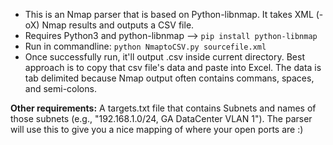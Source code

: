 * This is an Nmap parser that is based on Python-libnmap. It takes XML (-oX) Nmap results and outputs a CSV file. <br>
* Requires Python3 and python-libnmap  --> `pip install python-libnmap` <br>
* Run in commandline: `python NmaptoCSV.py sourcefile.xml` <br>
* Once successfully run, it'll output <sourcefilename>.csv inside current directory. Best approach is to copy that csv file's data and paste into Excel. The data is tab delimited because Nmap output often contains commans, spaces, and semi-colons. 

**Other requirements:**
A targets.txt file that contains Subnets and names of those subnets (e.g., "192.168.1.0/24, GA DataCenter VLAN 1"). The parser will use this to give you a nice mapping of where your open ports are :) 
